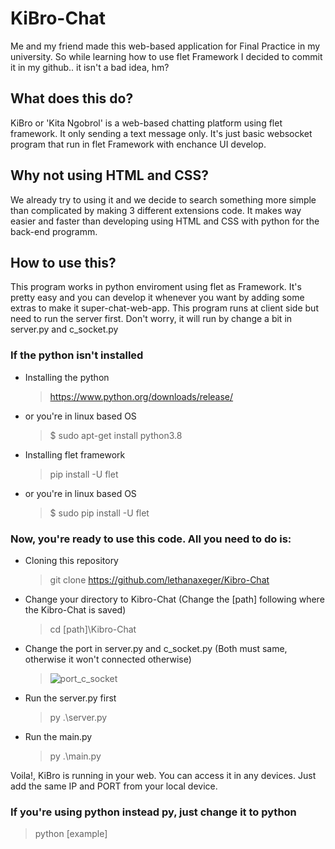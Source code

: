 # KiBro-Chat

Me and my friend made this web-based application for Final Practice in my university. So while learning how to use flet Framework I decided to commit it in my github.. it isn't a bad idea, hm?

## What does this do?
KiBro or 'Kita Ngobrol' is a web-based chatting platform using flet framework. It only sending a text message only. It's just basic websocket program that run in flet Framework with enchance UI develop.

## Why not using HTML and CSS?
We already try to using it and we decide to search something more simple than complicated by making 3 different extensions code. It makes way easier and faster than developing using HTML and CSS with python for the back-end programm.

## How to use this?
This program works in python enviroment using flet as Framework. It's pretty easy and you can develop it whenever you want by adding some extras to make it super-chat-web-app. This program runs at client side but need to run the server first. Don't worry, it will run by change a bit in server.py and c_socket.py

### If the python isn't installed
- Installing the python
  > https://www.python.org/downloads/release/
- or you're in linux based OS
  > $ sudo apt-get install python3.8

- Installing flet framework
  > pip install -U flet
- or you're in linux based OS
  > $ sudo pip install -U flet

### Now, you're ready to use this code. All you need to do is:
- Cloning this repository
  > git clone https://github.com/lethanaxeger/Kibro-Chat
  
- Change your directory to Kibro-Chat (Change the [path] following where the Kibro-Chat is saved)
  > cd [path]\Kibro-Chat
  
- Change the port in server.py and c_socket.py (Both must same, otherwise it won't connected otherwise)
  > ![port_c_socket](https://github.com/lethanaxeger/KiBro-Chat/assets/53499521/8144fe33-3a06-4839-9931-a8b47e84a516)
  
- Run the server.py first
  > py .\server.py
  
- Run the main.py
  > py .\main.py

Voila!, KiBro is running in your web. You can access it in any devices. Just add the same IP and PORT from your local device.
  
### If you're using python instead py, just change it to python
  > python [example]
